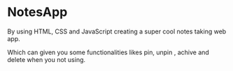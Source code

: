 # NotesApp

By using HTML, CSS and JavaScript creating a super cool notes taking web app.

Which can given you some functionalities likes pin, unpin , achive and delete when you not using.
